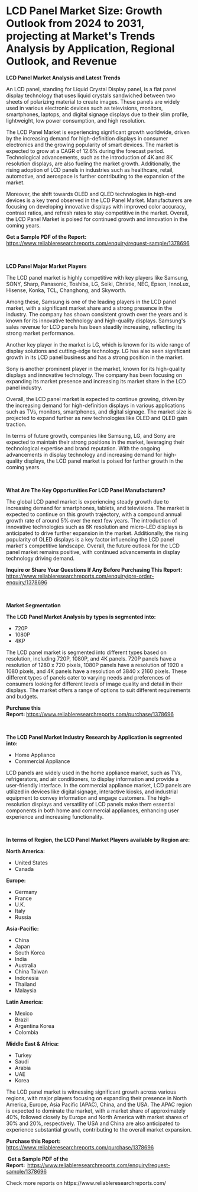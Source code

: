 <p><h1>LCD Panel Market Size: Growth Outlook from 2024 to 2031, projecting at Market's Trends Analysis by Application, Regional Outlook, and Revenue</h1></p><p><strong>LCD Panel Market Analysis and Latest Trends</strong></p>
<p><p>An LCD panel, standing for Liquid Crystal Display panel, is a flat panel display technology that uses liquid crystals sandwiched between two sheets of polarizing material to create images. These panels are widely used in various electronic devices such as televisions, monitors, smartphones, laptops, and digital signage displays due to their slim profile, lightweight, low power consumption, and high resolution.</p><p>The LCD Panel Market is experiencing significant growth worldwide, driven by the increasing demand for high-definition displays in consumer electronics and the growing popularity of smart devices. The market is expected to grow at a CAGR of 12.6% during the forecast period. Technological advancements, such as the introduction of 4K and 8K resolution displays, are also fueling the market growth. Additionally, the rising adoption of LCD panels in industries such as healthcare, retail, automotive, and aerospace is further contributing to the expansion of the market.</p><p>Moreover, the shift towards OLED and QLED technologies in high-end devices is a key trend observed in the LCD Panel Market. Manufacturers are focusing on developing innovative displays with improved color accuracy, contrast ratios, and refresh rates to stay competitive in the market. Overall, the LCD Panel Market is poised for continued growth and innovation in the coming years.</p></p>
<p><strong>Get a Sample PDF of the Report:&nbsp;</strong> <a href="https://www.reliableresearchreports.com/enquiry/request-sample/1378696">https://www.reliableresearchreports.com/enquiry/request-sample/1378696</a></p>
<p>&nbsp;</p>
<p><strong>LCD Panel Major Market Players</strong></p>
<p><p>The LCD panel market is highly competitive with key players like Samsung, SONY, Sharp, Panasonic, Toshiba, LG, Seiki, Christie, NEC, Epson, InnoLux, Hisense, Konka, TCL, Changhong, and Skyworth. </p><p>Among these, Samsung is one of the leading players in the LCD panel market, with a significant market share and a strong presence in the industry. The company has shown consistent growth over the years and is known for its innovative technology and high-quality displays. Samsung's sales revenue for LCD panels has been steadily increasing, reflecting its strong market performance.</p><p>Another key player in the market is LG, which is known for its wide range of display solutions and cutting-edge technology. LG has also seen significant growth in its LCD panel business and has a strong position in the market.</p><p>Sony is another prominent player in the market, known for its high-quality displays and innovative technology. The company has been focusing on expanding its market presence and increasing its market share in the LCD panel industry.</p><p>Overall, the LCD panel market is expected to continue growing, driven by the increasing demand for high-definition displays in various applications such as TVs, monitors, smartphones, and digital signage. The market size is projected to expand further as new technologies like OLED and QLED gain traction.</p><p>In terms of future growth, companies like Samsung, LG, and Sony are expected to maintain their strong positions in the market, leveraging their technological expertise and brand reputation. With the ongoing advancements in display technology and increasing demand for high-quality displays, the LCD panel market is poised for further growth in the coming years.</p></p>
<p>&nbsp;</p>
<p><strong>What Are The Key Opportunities For LCD Panel Manufacturers?</strong></p>
<p><p>The global LCD panel market is experiencing steady growth due to increasing demand for smartphones, tablets, and televisions. The market is expected to continue on this growth trajectory, with a compound annual growth rate of around 5% over the next few years. The introduction of innovative technologies such as 8K resolution and micro-LED displays is anticipated to drive further expansion in the market. Additionally, the rising popularity of OLED displays is a key factor influencing the LCD panel market's competitive landscape. Overall, the future outlook for the LCD panel market remains positive, with continued advancements in display technology driving demand.</p></p>
<p><strong>Inquire or Share Your Questions If Any Before Purchasing This Report:</strong> <a href="https://www.reliableresearchreports.com/enquiry/pre-order-enquiry/1378696">https://www.reliableresearchreports.com/enquiry/pre-order-enquiry/1378696</a></p>
<p>&nbsp;</p>
<p><strong>Market Segmentation</strong></p>
<p><strong>The LCD Panel Market Analysis by types is segmented into:</strong></p>
<p><ul><li>720P</li><li>1080P</li><li>4KP</li></ul></p>
<p><p>The LCD panel market is segmented into different types based on resolution, including 720P, 1080P, and 4K panels. 720P panels have a resolution of 1280 x 720 pixels, 1080P panels have a resolution of 1920 x 1080 pixels, and 4K panels have a resolution of 3840 x 2160 pixels. These different types of panels cater to varying needs and preferences of consumers looking for different levels of image quality and detail in their displays. The market offers a range of options to suit different requirements and budgets.</p></p>
<p><strong>Purchase this Report:&nbsp;</strong><a href="https://www.reliableresearchreports.com/purchase/1378696">https://www.reliableresearchreports.com/purchase/1378696</a></p>
<p>&nbsp;</p>
<p><strong>The LCD Panel Market Industry Research by Application is segmented into:</strong></p>
<p><ul><li>Home Appliance</li><li>Commercial Appliance</li></ul></p>
<p><p>LCD panels are widely used in the home appliance market, such as TVs, refrigerators, and air conditioners, to display information and provide a user-friendly interface. In the commercial appliance market, LCD panels are utilized in devices like digital signage, interactive kiosks, and industrial equipment to convey information and engage customers. The high-resolution displays and versatility of LCD panels make them essential components in both home and commercial appliances, enhancing user experience and increasing functionality.</p></p>
<p>&nbsp;</p>
<p><strong>In terms of Region, the LCD Panel Market Players available by Region are:</strong></p>
<p>
    <p> <strong> North America: </strong>
        <ul>
            <li>United States</li>
            <li>Canada</li>
        </ul>
        </p> 
    <p> <strong> Europe: </strong>
        <ul>
            <li>Germany</li>
            <li>France</li>
            <li>U.K.</li>
            <li>Italy</li>
            <li>Russia</li>
        </ul>
        </p> 
    <p> <strong> Asia-Pacific: </strong>
        <ul>
            <li>China</li>
            <li>Japan</li>
            <li>South Korea</li>
            <li>India</li>
            <li>Australia</li>
            <li>China Taiwan</li>
            <li>Indonesia</li>
            <li>Thailand</li>
            <li>Malaysia</li>
        </ul>
        </p> 
    <p> <strong> Latin America: </strong>
        <ul>
            <li>Mexico</li>
            <li>Brazil</li>
            <li>Argentina Korea</li>
            <li>Colombia</li>
        </ul>
        </p> 
    <p> <strong> Middle East & Africa: </strong>
        <ul>
            <li>Turkey</li>
            <li>Saudi</li>
            <li>Arabia</li>
            <li>UAE</li>
            <li>Korea</li>
        </ul>
    </p>
    </p>
<p><p>The LCD panel market is witnessing significant growth across various regions, with major players focusing on expanding their presence in North America, Europe, Asia Pacific (APAC), China, and the USA. The APAC region is expected to dominate the market, with a market share of approximately 40%, followed closely by Europe and North America with market shares of 30% and 20%, respectively. The USA and China are also anticipated to experience substantial growth, contributing to the overall market expansion.</p></p>
<p><strong>Purchase this Report: </strong><a href="https://www.reliableresearchreports.com/purchase/1378696">https://www.reliableresearchreports.com/purchase/1378696</a></p>
<p>&nbsp;<strong>Get a Sample PDF of the Report:&nbsp;&nbsp;</strong><a href="https://www.reliableresearchreports.com/enquiry/request-sample/1378696">https://www.reliableresearchreports.com/enquiry/request-sample/1378696</a></p>
<p><strong></strong></p>
<p>Check more reports on https://www.reliableresearchreports.com/</p>